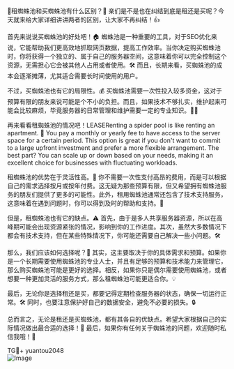 🌟租蜘蛛池和买蜘蛛池有什么区别？🤔 亲们是不是也在纠结到底是租还是买呢？今天就来给大家详细讲讲两者的区别，让大家不再纠结！👍

首先来说说买蜘蛛池的好处吧！🏠 蜘蛛池是一种重要的工具，对于SEO优化来说，它能帮助我们更高效地抓取网页数据，提高工作效率。当你决定购买蜘蛛池时，你将获得一个独立的、属于自己的服务器空间，这意味着你可以完全控制这个资源，无需担心它会被其他人占用或者使用。🛠️ 而且，长期来看，买蜘蛛池的成本会逐渐摊薄，尤其适合需要长时间使用的用户。

不过，买蜘蛛池也有它的局限性。💰 买蜘蛛池需要一次性投入较多资金，这对于预算有限的朋友来说可能是个不小的负担。而且，如果技术不够扎实，维护起来可能会比较麻烦，毕竟服务器的日常管理和维护需要一定的专业知识。👨‍💻

再来看看租蜘蛛池的情况吧！LEASERenting a spider pool is like renting an apartment. 🏢 You pay a monthly or yearly fee to have access to the server space for a certain period. This option is great if you don't want to commit to a large upfront investment and prefer a more flexible arrangement. The best part? You can scale up or down based on your needs, making it an excellent choice for businesses with fluctuating workloads.

租蜘蛛池的优势在于灵活性高。🌟 你不需要一次性支付高昂的费用，而是可以根据自己的需求选择按月或按年付费。这无疑为那些预算有限，但又希望拥有蜘蛛池服务的朋友们提供了更多的可能性。此外，租用蜘蛛池通常还包含了技术支持服务，这意味着在遇到问题时，你可以得到及时的帮助和支持。🔧

但是，租蜘蛛池也有它的缺点。⚠️ 首先，由于是多人共享服务器资源，所以在高峰期可能会出现资源紧张的情况，影响到你的工作进度。其次，虽然大多数情况下都会有技术支持，但在某些特殊情况下，你可能还需要自己解决一些小问题。🛠️

那么，我们应该如何选择呢？🤔 其实，这主要取决于你的具体需求和预算。如果你是一个长期需要使用蜘蛛池的专业人士，并且有足够的预算和技术能力来管理它，那么购买蜘蛛池可能是更好的选择。相反，如果你只是偶尔需要使用蜘蛛池，或者想要一种更加灵活的服务方式，那么租蜘蛛池可能更适合你。💡

最后，无论你是选择租还是买，都要记得定期检查服务器的状态，确保一切运行正常。🛠️ 同时，也要注意保护好自己的数据安全，避免不必要的损失。🔒

总而言之，无论是租还是买蜘蛛池，都有其各自的优缺点。希望大家根据自己的实际情况做出最合适的选择！🎉 最后，如果你有任何关于蜘蛛池的问题，欢迎随时私信我哦！💌

TG💪+ yuantou2048  
![Image](https://github.com/user-attachments/assets/42a5a4a5-fea9-4a1d-8aa0-73e57e430cca)